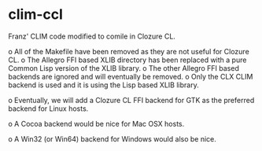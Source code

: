 # clim-ccl
Franz' CLIM code modified to comile in Clozure CL.

o All of the Makefile have been removed as they are not useful for
  Clozure CL.
o The Allegro FFI based XLIB directory has been replaced with a pure
  Common Lisp version of the XLIB library.
o The other Allegro FFI based backends are ignored and will eventually
  be removed.
o Only the CLX CLIM backend is used and it is using the Lisp based
  XLIB library.

o Eventually, we will add a Clozure CL FFI backend for GTK as the
preferred backend for Linux hosts.

o A Cocoa backend would be nice for Mac OSX hosts.

o A Win32 (or Win64) backend for Windows would also be nice.

